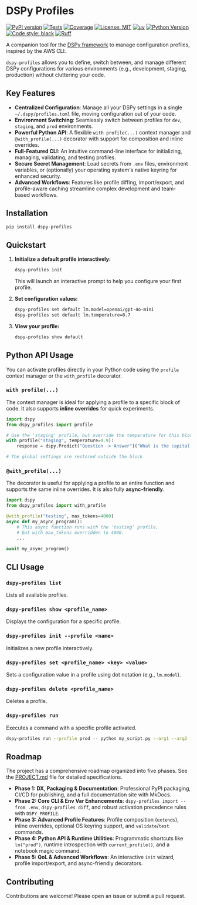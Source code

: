 # DSPy Profiles

[![PyPI version](https://badge.fury.io/py/dspy-profiles.svg)](https://badge.fury.io/py/dspy-profiles)
[![Tests](https://github.com/nielsgl/dspy-profiles/actions/workflows/tests.yml/badge.svg)](https://github.com/nielsgl/dspy-profiles/actions/workflows/tests.yml)
[![Coverage](https://img.shields.io/codecov/c/github/your-username/dspy-profiles)](https://codecov.io/gh/your-username/dspy-profiles)
[![License: MIT](https://img.shields.io/badge/License-MIT-yellow.svg)](https://opensource.org/licenses/MIT)
[![uv](https://img.shields.io/badge/managed%20by-uv-blue.svg)](https://github.com/astral-sh/uv)
[![Python Version](https://img.shields.io/pypi/pyversions/dspy-profiles.svg)](https://pypi.org/project/dspy-profiles/)
[![Code style: black](https://img.shields.io/badge/code%20style-black-000000.svg)](https://github.com/psf/black)
[![Ruff](https://img.shields.io/endpoint?url=https://raw.githubusercontent.com/astral-sh/ruff/main/assets/badge/v2.json)](https://github.com/astral-sh/ruff)

A companion tool for the [DSPy framework](https://github.com/stanfordnlp/dspy) to manage configuration profiles, inspired by the AWS CLI.

`dspy-profiles` allows you to define, switch between, and manage different DSPy configurations for various environments (e.g., development, staging, production) without cluttering your code.

## Key Features

-   **Centralized Configuration**: Manage all your DSPy settings in a single `~/.dspy/profiles.toml` file, moving configuration out of your code.
-   **Environment Switching**: Seamlessly switch between profiles for `dev`, `staging`, and `prod` environments.
-   **Powerful Python API**: A flexible `with profile(...)` context manager and `@with_profile(...)` decorator with support for composition and inline overrides.
-   **Full-Featured CLI**: An intuitive command-line interface for initializing, managing, validating, and testing profiles.
-   **Secure Secret Management**: Load secrets from `.env` files, environment variables, or (optionally) your operating system's native keyring for enhanced security.
-   **Advanced Workflows**: Features like profile diffing, import/export, and profile-aware caching streamline complex development and team-based workflows.

## Installation

```bash
pip install dspy-profiles
```

## Quickstart

1.  **Initialize a default profile interactively:**
    ```bash
    dspy-profiles init
    ```
    This will launch an interactive prompt to help you configure your first profile.

2.  **Set configuration values:**
    ```bash
    dspy-profiles set default lm.model=openai/gpt-4o-mini
    dspy-profiles set default lm.temperature=0.7
    ```

3.  **View your profile:**
    ```bash
    dspy-profiles show default
    ```

## Python API Usage

You can activate profiles directly in your Python code using the `profile` context manager or the `with_profile` decorator.

### `with profile(...)`

The context manager is ideal for applying a profile to a specific block of code. It also supports **inline overrides** for quick experiments.

```python
import dspy
from dspy_profiles import profile

# Use the 'staging' profile, but override the temperature for this block
with profile("staging", temperature=0.9):
    response = dspy.Predict("Question -> Answer")("What is the capital of France?")

# The global settings are restored outside the block
```

### `@with_profile(...)`

The decorator is useful for applying a profile to an entire function and supports the same inline overrides. It is also fully **async-friendly**.

```python
import dspy
from dspy_profiles import with_profile

@with_profile("testing", max_tokens=4000)
async def my_async_program():
    # This async function runs with the 'testing' profile,
    # but with max_tokens overridden to 4000.
    ...

await my_async_program()
```

## CLI Usage

### `dspy-profiles list`
Lists all available profiles.

### `dspy-profiles show <profile_name>`
Displays the configuration for a specific profile.

### `dspy-profiles init --profile <name>`
Initializes a new profile interactively.

### `dspy-profiles set <profile_name> <key> <value>`
Sets a configuration value in a profile using dot notation (e.g., `lm.model`).

### `dspy-profiles delete <profile_name>`
Deletes a profile.

### `dspy-profiles run`
Executes a command with a specific profile activated.

```bash
dspy-profiles run --profile prod -- python my_script.py --arg1 --arg2
```

## Roadmap

The project has a comprehensive roadmap organized into five phases. See the [PROJECT.md](PROJECT.md) file for detailed specifications.

-   **Phase 1: DX, Packaging & Documentation**: Professional PyPI packaging, CI/CD for publishing, and a full documentation site with MkDocs.
-   **Phase 2: Core CLI & Env Var Enhancements**: `dspy-profiles import --from .env`, `dspy-profiles diff`, and robust activation precedence rules with `DSPY_PROFILE`.
-   **Phase 3: Advanced Profile Features**: Profile composition (`extends`), inline overrides, optional OS keyring support, and `validate`/`test` commands.
-   **Phase 4: Python API & Runtime Utilities**: Programmatic shortcuts like `lm("prod")`, runtime introspection with `current_profile()`, and a notebook magic command.
-   **Phase 5: QoL & Advanced Workflows**: An interactive `init` wizard, profile import/export, and async-friendly decorators.

## Contributing

Contributions are welcome! Please open an issue or submit a pull request.
